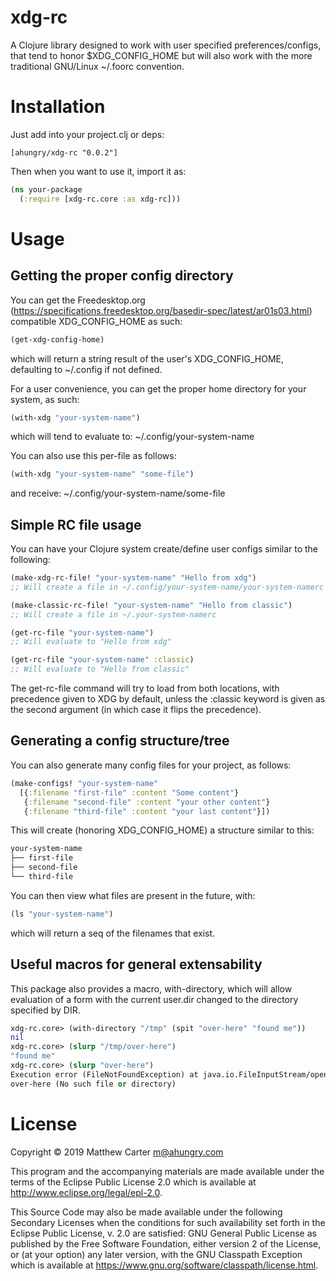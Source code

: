 # xdg-rc

A Clojure library designed to work with user specified
preferences/configs, that tend to honor $XDG_CONFIG_HOME but will also
work with the more traditional GNU/Linux ~/.foorc convention.

# Installation

Just add into your project.clj or deps:

```
[ahungry/xdg-rc "0.0.2"]
```

Then when you want to use it, import it as:

```clojure
(ns your-package
  (:require [xdg-rc.core :as xdg-rc]))
```

# Usage

## Getting the proper config directory

You can get the Freedesktop.org
(https://specifications.freedesktop.org/basedir-spec/latest/ar01s03.html)
compatible XDG_CONFIG_HOME as such:

```clojure
(get-xdg-config-home)
```

which will return a string result of the user's XDG_CONFIG_HOME,
defaulting to ~/.config if not defined.

For a user convenience, you can get the proper home directory for your
system, as such:

```clojure
(with-xdg "your-system-name")
```

which will tend to evaluate to: ~/.config/your-system-name

You can also use this per-file as follows:

```clojure
(with-xdg "your-system-name" "some-file")
```

and receive: ~/.config/your-system-name/some-file

## Simple RC file usage

You can have your Clojure system create/define user configs similar to
the following:

```clojure
(make-xdg-rc-file! "your-system-name" "Hello from xdg")
;; Will create a file in ~/.config/your-system-name/your-system-namerc

(make-classic-rc-file! "your-system-name" "Hello from classic")
;; Will create a file in ~/.your-system-namerc

(get-rc-file "your-system-name")
;; Will evaluate to "Hello from xdg"

(get-rc-file "your-system-name" :classic)
;; Will evaluate to "Hello from classic"
```

The get-rc-file command will try to load from both locations, with
precedence given to XDG by default, unless the :classic keyword is
given as the second argument (in which case it flips the precedence).

## Generating a config structure/tree

You can also generate many config files for your project, as follows:

```clojure
(make-configs! "your-system-name"
  [{:filename "first-file" :content "Some content"}
   {:filename "second-file" :content "your other content"}
   {:filename "third-file" :content "your last content"}])
```

This will create (honoring XDG_CONFIG_HOME) a structure similar to
this:

```sh
your-system-name
├── first-file
├── second-file
└── third-file
```

You can then view what files are present in the future, with:

```clojure
(ls "your-system-name")
```

which will return a seq of the filenames that exist.

## Useful macros for general extensability

This package also provides a macro, with-directory, which will allow
evaluation of a form with the current user.dir changed to the
directory specified by DIR.

```clojure
xdg-rc.core> (with-directory "/tmp" (spit "over-here" "found me"))
nil
xdg-rc.core> (slurp "/tmp/over-here")
"found me"
xdg-rc.core> (slurp "over-here")
Execution error (FileNotFoundException) at java.io.FileInputStream/open0 (FileInputStream.java:-2).
over-here (No such file or directory)
```

# License

Copyright © 2019 Matthew Carter <m@ahungry.com>

This program and the accompanying materials are made available under the
terms of the Eclipse Public License 2.0 which is available at
http://www.eclipse.org/legal/epl-2.0.

This Source Code may also be made available under the following Secondary
Licenses when the conditions for such availability set forth in the Eclipse
Public License, v. 2.0 are satisfied: GNU General Public License as published by
the Free Software Foundation, either version 2 of the License, or (at your
option) any later version, with the GNU Classpath Exception which is available
at https://www.gnu.org/software/classpath/license.html.
